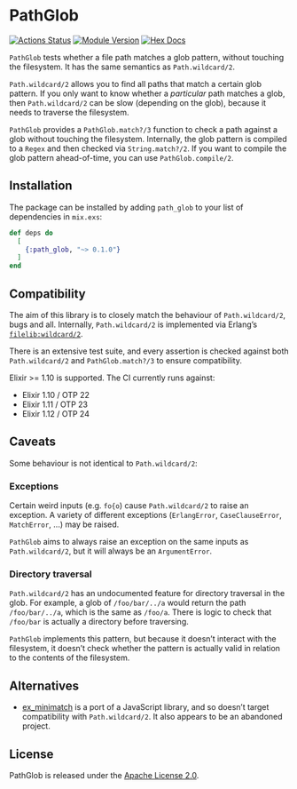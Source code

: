 # PathGlob

[![Actions Status](https://github.com/jonleighton/path_glob/actions/workflows/elixir.yml/badge.svg)](https://github.com/jonleighton/elixir/actions)
[![Module Version](https://img.shields.io/hexpm/v/path_glob.svg)](https://hex.pm/packages/path_glob)
[![Hex Docs](https://img.shields.io/badge/hex-docs-lightgreen.svg)](https://hexdocs.pm/path_glob/)

`PathGlob` tests whether a file path matches a glob pattern, without touching
the filesystem. It has the same semantics as `Path.wildcard/2`.

`Path.wildcard/2` allows you to find all paths that match a certain glob
pattern. If you only want to know whether a _particular_ path matches a glob,
then `Path.wildcard/2` can be slow (depending on the glob), because it needs to
traverse the filesystem.

`PathGlob` provides a `PathGlob.match?/3` function to check a path against a
glob without touching the filesystem. Internally, the glob pattern is compiled
to a `Regex` and then checked via `String.match?/2`. If you want to compile the
glob pattern ahead-of-time, you can use `PathGlob.compile/2`.

## Installation

The package can be installed by adding `path_glob` to your list of dependencies
in `mix.exs`:

```elixir
def deps do
  [
    {:path_glob, "~> 0.1.0"}
  ]
end
```

## Compatibility

The aim of this library is to closely match the behaviour of `Path.wildcard/2`,
bugs and all. Internally, `Path.wildcard/2` is implemented via Erlang’s
[`filelib:wildcard/2`](http://erlang.org/doc/man/filelib.html#wildcard-1).

There is an extensive test suite, and every assertion is checked against both
`Path.wildcard/2` and `PathGlob.match?/3` to ensure compatibility.

Elixir >= 1.10 is supported. The CI currently runs against:

* Elixir 1.10 / OTP 22
* Elixir 1.11 / OTP 23
* Elixir 1.12 / OTP 24

## Caveats

Some behaviour is not identical to `Path.wildcard/2`:

### Exceptions

Certain weird inputs (e.g. `fo{o`) cause `Path.wildcard/2` to raise an
exception. A variety of different exceptions (`ErlangError`, `CaseClauseError`,
`MatchError`, ...) may be raised.

`PathGlob` aims to always raise an exception on the same inputs as
`Path.wildcard/2`, but it will always be an `ArgumentError`.

### Directory traversal

`Path.wildcard/2` has an undocumented feature for directory traversal in the
glob. For example, a glob of `/foo/bar/../a` would return the path
`/foo/bar/../a`, which is the same as `/foo/a`. There is logic to check that
`/foo/bar` is actually a directory before traversing.

`PathGlob` implements this pattern, but because it doesn’t interact with the
filesystem, it doesn’t check whether the pattern is actually valid in relation
to the contents of the filesystem.

## Alternatives

* [ex_minimatch](https://github.com/gniquil/ex_minimatch) is a port of a
  JavaScript library, and so doesn’t target compatibility with
  `Path.wildcard/2`. It also appears to be an abandoned project.

## License

PathGlob is released under the [Apache License 2.0](LICENSE).
